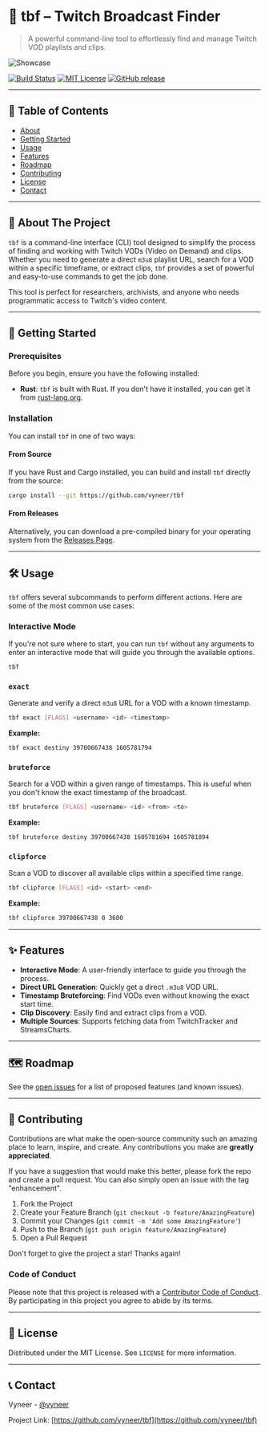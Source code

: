 
# 🎯 tbf – Twitch Broadcast Finder

> A powerful command-line tool to effortlessly find and manage Twitch VOD playlists and clips.

![Showcase](https://raw.githubusercontent.com/vyneer/tbf/master/showcase.gif)

[![Build Status](https://img.shields.io/badge/build-passing-brightgreen.svg)](https://github.com/vyneer/tbf)
[![MIT License](https://img.shields.io/badge/license-MIT-blue.svg)](LICENSE)
[![GitHub release](https://img.shields.io/github/v/release/vyneer/tbf)](https://github.com/vyneer/tbf/releases)

---

## 📖 Table of Contents

* [About](#-about-the-project)
* [Getting Started](#-getting-started)
* [Usage](#-usage)
* [Features](#-features)
* [Roadmap](#-roadmap)
* [Contributing](#-contributing)
* [License](#-license)
* [Contact](#-contact)

---

## 🌟 About The Project

`tbf` is a command-line interface (CLI) tool designed to simplify the process of finding and working with Twitch VODs (Video on Demand) and clips. Whether you need to generate a direct `m3u8` playlist URL, search for a VOD within a specific timeframe, or extract clips, `tbf` provides a set of powerful and easy-to-use commands to get the job done.

This tool is perfect for researchers, archivists, and anyone who needs programmatic access to Twitch's video content.

---

## 🚀 Getting Started

### Prerequisites

Before you begin, ensure you have the following installed:

*   **Rust**: `tbf` is built with Rust. If you don't have it installed, you can get it from [rust-lang.org](https://www.rust-lang.org/tools/install).

### Installation

You can install `tbf` in one of two ways:

#### From Source

If you have Rust and Cargo installed, you can build and install `tbf` directly from the source:
```bash
cargo install --git https://github.com/vyneer/tbf
```

#### From Releases

Alternatively, you can download a pre-compiled binary for your operating system from the [Releases Page](https://github.com/vyneer/tbf/releases).

---

## 🛠️ Usage

`tbf` offers several subcommands to perform different actions. Here are some of the most common use cases:

### Interactive Mode

If you're not sure where to start, you can run `tbf` without any arguments to enter an interactive mode that will guide you through the available options.
```bash
tbf
```

### `exact`

Generate and verify a direct `m3u8` URL for a VOD with a known timestamp.
```bash
tbf exact [FLAGS] <username> <id> <timestamp>
```
**Example:**
```bash
tbf exact destiny 39700667438 1605781794
```

### `bruteforce`

Search for a VOD within a given range of timestamps. This is useful when you don't know the exact timestamp of the broadcast.
```bash
tbf bruteforce [FLAGS] <username> <id> <from> <to>
```
**Example:**
```bash
tbf bruteforce destiny 39700667438 1605781694 1605781894
```

### `clipforce`

Scan a VOD to discover all available clips within a specified time range.
```bash
tbf clipforce [FLAGS] <id> <start> <end>
```
**Example:**
```bash
tbf clipforce 39700667438 0 3600
```

---

## ✨ Features

*   **Interactive Mode**: A user-friendly interface to guide you through the process.
*   **Direct URL Generation**: Quickly get a direct `.m3u8` VOD URL.
*   **Timestamp Bruteforcing**: Find VODs even without knowing the exact start time.
*   **Clip Discovery**: Easily find and extract clips from a VOD.
*   **Multiple Sources**: Supports fetching data from TwitchTracker and StreamsCharts.

---

## 🗺️ Roadmap

See the [open issues](https://github.com/vyneer/tbf/issues) for a list of proposed features (and known issues).

---

## 🤝 Contributing

Contributions are what make the open-source community such an amazing place to learn, inspire, and create. Any contributions you make are **greatly appreciated**.

If you have a suggestion that would make this better, please fork the repo and create a pull request. You can also simply open an issue with the tag "enhancement".

1.  Fork the Project
2.  Create your Feature Branch (`git checkout -b feature/AmazingFeature`)
3.  Commit your Changes (`git commit -m 'Add some AmazingFeature'`)
4.  Push to the Branch (`git push origin feature/AmazingFeature`)
5.  Open a Pull Request

Don't forget to give the project a star! Thanks again!

### Code of Conduct

Please note that this project is released with a [Contributor Code of Conduct](https://www.contributor-covenant.org/version/2/1/code_of_conduct/). By participating in this project you agree to abide by its terms.

---

## 📄 License

Distributed under the MIT License. See `LICENSE` for more information.

---

## 📞 Contact

Vyneer - [@vyneer](https://twitter.com/vyneer)

Project Link: [https://github.com/vyneer/tbf](https://github.com/vyneer/tbf)
